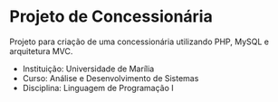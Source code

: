 # Projeto de Concessionária

Projeto para criação de uma concessionária utilizando PHP, MySQL e arquitetura MVC.

- Instituição: Universidade de Marília
- Curso: Análise e Desenvolvimento de Sistemas
- Disciplina: Linguagem de Programação I
